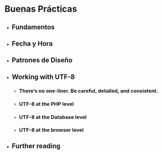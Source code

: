 # Buenas Prácticas

* ## **Fundamentos**

* ## Fecha y Hora

* ## Patrones de Diseño

* ## Working with UTF-8

  * ### There’s no one-liner. Be careful, detailed, and consistent.

  * ### UTF-8 at the PHP level

  * ### UTF-8 at the Database level

  * ### UTF-8 at the browser level


* ## Further reading


